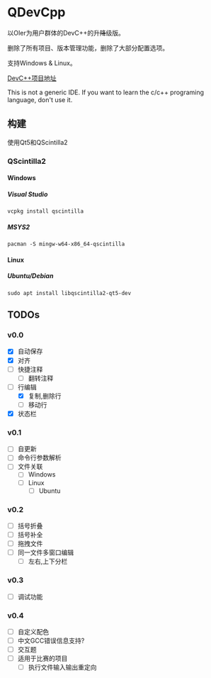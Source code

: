 # QDevCpp

以OIer为用户群体的DevC++的升~~降~~级版。

删除了所有项目、版本管理功能，删除了大部分配置选项。

支持Windows & Linux。

[DevC++项目地址](https://sourceforge.net/projects/orwelldevcpp/)

This is not a generic IDE. If you want to learn the c/c++ programing language, don't use it.

## 构建

使用Qt5和QScintilla2

### QScintilla2

#### Windows

##### Visual Studio

```shell
vcpkg install qscintilla
```

##### MSYS2

```shell
pacman -S mingw-w64-x86_64-qscintilla
```

#### Linux

##### Ubuntu/Debian

```shell
sudo apt install libqscintilla2-qt5-dev
```

## TODOs

### v0.0

* [x] 自动保存
* [x] 对齐
* [ ] 快捷注释
	* [ ] 翻转注释
* [ ] 行编辑
	* [x] 复制,删除行
	* [ ] 移动行
* [x] 状态栏

### v0.1

* [ ] 自更新
* [ ] 命令行参数解析
* [ ] 文件关联
	* [ ] Windows
	* [ ] Linux
		* [ ] Ubuntu

### v0.2

* [ ] 括号折叠
* [ ] 括号补全
* [ ] 拖拽文件
* [ ] 同一文件多窗口编辑
	* [ ] 左右,上下分栏

### v0.3

* [ ] 调试功能

### v0.4

* [ ] 自定义配色
* [ ] 中文GCC错误信息支持?
* [ ] 交互题
* [ ] 适用于比赛的项目
	* [ ] 执行文件输入输出重定向